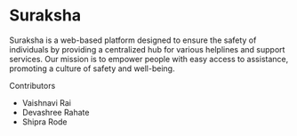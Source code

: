 # Suraksha


Suraksha is a web-based platform designed to ensure the safety of individuals by providing a centralized hub for 
various helplines and support services. Our mission is to empower people with easy access to assistance, promoting a culture of safety and well-being.

Contributors

- Vaishnavi Rai
- Devashree Rahate
- Shipra Rode

